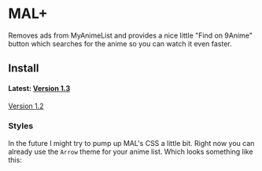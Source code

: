 # MAL+

Removes ads from MyAnimeList and provides a nice little "Find on 9Anime" button which searches for the anime so you can watch it even faster.

## Install

#### Latest: [Version 1.3](https://cdn.rawgit.com/siku2/InScripts/cdea1292/scripts/MAL%2B/MALplus.user.js)
[Version 1.2](https://cdn.rawgit.com/siku2/InScripts/1a339cfb/scripts/MAL%2B/MALplus.user.js)

### Styles

In the future I might try to pump up MAL's CSS a little bit. Right now you can already use the `Arrow` theme for your anime list. Which looks something like this:
